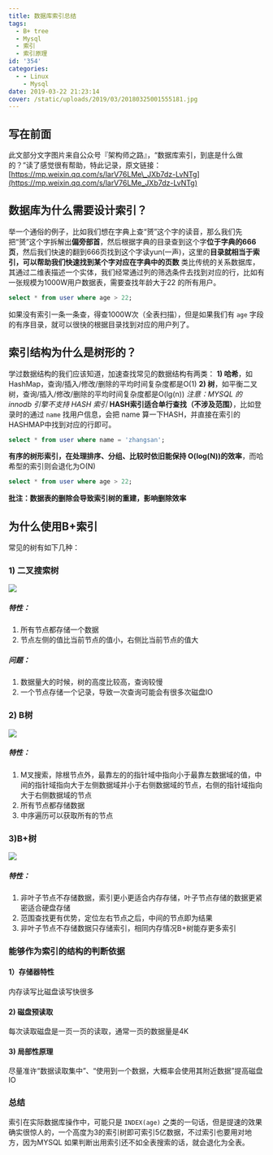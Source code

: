 ```yaml
---
title: 数据库索引总结
tags:
  - B+ tree
  - Mysql
  - 索引
  - 索引原理
id: '354'
categories:
  - - Linux
    - Mysql
date: 2019-03-22 21:23:14
cover: /static/uploads/2019/03/20180325001555181.jpg
---
```




## 写在前面

此文部分文字图片来自公众号『架构师之路』，“数据库索引，到底是什么做的？”读了感觉很有帮助，特此记录，原文链接：[https://mp.weixin.qq.com/s/larV76LMe\_JXb7dz-LvNTg](https://mp.weixin.qq.com/s/larV76LMe_JXb7dz-LvNTg)

## 数据库为什么需要设计索引？

举一个通俗的例子，比如我们想在字典上查“赟”这个字的读音，那么我们先把“赟”这个字拆解出**偏旁部首**，然后根据字典的目录查到这个字**位于字典的666页**，然后我们快速的翻到666页找到这个字读yun(一声)，这里的**目录就相当于索引，可以帮助我们快速找到某个字对应在字典中的页数** 类比传统的关系数据库，其通过二维表描述一个实体，我们经常通过列的筛选条件去找到对应的行，比如有一张规模为1000W用户数据表，需要查找年龄大于22 的所有用户。

```sql
select * from user where age > 22;
```

如果没有索引一条一条查，得查1000W次（全表扫描），但是如果我们有 `age` 字段的有序目录，就可以很快的根据目录找到对应的用户列了。

## 索引结构为什么是树形的？

学过数据结构的我们应该知道，加速查找常见的数据结构有两类： **1) 哈希**，如HashMap，查询/插入/修改/删除的平均时间复杂度都是O(1) **2) 树**，如平衡二叉树，查询/插入/修改/删除的平均时间复杂度都是O(lg(n)) _注意：MYSQL 的 innodb 引擎不支持 HASH 索引_ **HASH索引适合单行查找（不涉及范围）**，比如登录时的通过 `name` 找用户信息，会把 name 算一下HASH，并直接在索引的HASHMAP中找到对应的行即可。

```sql
select * from user where name = 'zhangsan';
```

**有序的树形索引，在处理排序、分组、比较时依旧能保持 O(log(N))的效率**，而哈希型的索引则会退化为O(N)

```sql
select * from user where age > 22;
```

**批注：数据表的删除会导致索引树的重建，影响删除效率**

## 为什么使用B+索引

常见的树有如下几种：

### 1) 二叉搜索树

![](/static/uploads/2019/03/d7e7200f8a13f508f59015104d9830d6.png)

##### 特性：

1.  所有节点都存储一个数据
2.  节点左侧的值比当前节点的值小，右侧比当前节点的值大

##### 问题：

1.  数据量大的时候，树的高度比较高，查询较慢
2.  一个节点存储一个记录，导致一次查询可能会有很多次磁盘IO

### 2) B树

![](/static/uploads/2019/03/1e1f46d5d6490c9f3556a8e1de8a53e6.png)

##### 特性：

1.  M叉搜索，除根节点外，最靠左的的指针域中指向小于最靠左数据域的值，中间的指针域指向大于左侧数据域并小于右侧数据域的节点，右侧的指针域指向大于右侧数据域的节点
2.  所有节点都存储数据
3.  中序遍历可以获取所有的节点

### 3)B+树

![](/static/uploads/2019/03/d99793ab0324affa14fd5050d88fe9b5.png)

##### 特性：

1.  非叶子节点不存储数据，索引更小更适合内存存储，叶子节点存储的数据更紧密适合硬盘存储
2.  范围查找更有优势，定位左右节点之后，中间的节点即为结果
3.  非叶子节点不存储数据只存储索引，相同内存情况B+树能存更多索引

### 能够作为索引的结构的判断依据

#### 1）存储器特性

内存读写比磁盘读写快很多

#### 2) 磁盘预读取

每次读取磁盘是一页一页的读取，通常一页的数据量是4K

#### 3) 局部性原理

尽量准许“数据读取集中”、“使用到一个数据，大概率会使用其附近数据”提高磁盘IO

### 总结

索引在实际数据库操作中，可能只是 `INDEX(age)` 之类的一句话，但是提速的效果确实很惊人的，一个高度为3的索引树即可索引5亿数据，不过索引也要用对地方，因为MYSQL 如果判断出用索引还不如全表搜索的话，就会退化为全表。